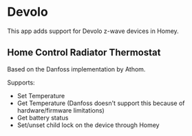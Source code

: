 # Devolo

This app adds support for Devolo z-wave devices in Homey.

## Home Control Radiator Thermostat
Based on the Danfoss implementation by Athom.

Supports:
- Set Temperature
- Get Temperature (Danfoss doesn't support this because of hardware/firmware limitations)
- Get battery status
- Set/unset child lock on the device through Homey